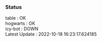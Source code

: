 ### Status


table : OK  
hogwarts : OK  
icy-bot : DOWN  
Latest Update : 2022-10-18 16:23:17.624185
